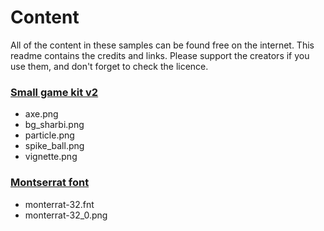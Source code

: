 ﻿# Content

All of the content in these samples can be found free on the internet. This readme contains the credits and links. Please support the creators if you use them, and don't forget to check the licence.

### [Small game kit v2](https://www.gamedevmarket.net/asset/small-game-kit-1885/?ally=yJRl98tX)

 - axe.png
 - bg_sharbi.png
 - particle.png
 - spike_ball.png
 - vignette.png

### [Montserrat font](http://www.fontsquirrel.com/fonts/montserrat)

 - monterrat-32.fnt
 - monterrat-32_0.png
